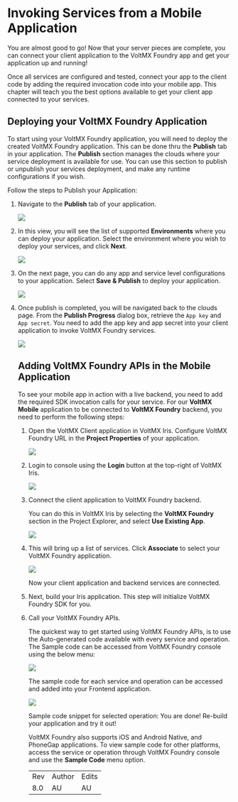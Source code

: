 ﻿ 

Invoking Services from a Mobile Application
===========================================

You are almost good to go! Now that your server pieces are complete, you can connect your client application to the VoltMX Foundry app and get your application up and running!

Once all services are configured and tested, connect your app to the client code by adding the required invocation code into your mobile app. This chapter will teach you the best options available to get your client app connected to your services.

Deploying your VoltMX Foundry Application
--------------------------------------

To start using your VoltMX Foundry application, you will need to deploy the created VoltMX Foundry application. This can be done thru the **Publish** tab in your application. The **Publish** section manages the clouds where your service deployment is available for use. You can use this section to publish or unpublish your services deployment, and make any runtime configurations if you wish.

Follow the steps to Publish your Application:

1.  Navigate to the **Publish** tab of your application.
    
    ![](Resources/Images/S1TPA.png)
    
2.  In this view, you will see the list of supported **Environments** where you can deploy your application. Select the environment where you wish to deploy your services, and click **Next**.
    
    ![](Resources/Images/S2TPA.png)
    
3.  On the next page, you can do any app and service level configurations to your application. Select **Save & Publish** to deploy your application.
    
    ![](Resources/Images/S3TPA.png)
    
4.  Once publish is completed, you will be navigated back to the clouds page. From the **Publish Progress** dialog box, retrieve the `App key` and `App secret`. You need to add the app key and app secret into your client application to invoke VoltMX Foundry services.
    
    ![](Resources/Images/S4TPA.png)
    
    Adding VoltMX Foundry APIs in the Mobile Application
    -------------------------------------------------
    
    To see your mobile app in action with a live backend, you need to add the required SDK invocation calls for your service. For our **VoltMX Mobile** application to be connected to **VoltMX Foundry** backend, you need to perform the following steps:
    
    1.  Open the VoltMX Client application in VoltMX Iris. Configure VoltMX Foundry URL in the **Project Properties** of your application.
        
        ![](Resources/Images/i1.png)
        
    2.  Login to console using the **Login** button at the top-right of VoltMX Iris.
        
        ![](Resources/Images/i2.png)
        
    3.  Connect the client application to VoltMX Foundry backend.
        
        You can do this in VoltMX Iris by selecting the **VoltMX Foundry** section in the Project Explorer, and select **Use Existing App**.
        
        ![](Resources/Images/i3.png)
        
    4.  This will bring up a list of services. Click **Associate** to select your VoltMX Foundry application.
        
        ![](Resources/Images/i4.png)
        
        Now your client application and backend services are connected.
        
    5.  Next, build your Iris application. This step will initialize VoltMX Foundry SDK for you.
    6.  Call your VoltMX Foundry APIs.
        
        The quickest way to get started using VoltMX Foundry APIs, is to use the Auto-generated code available with every service and operation. The Sample code can be accessed from VoltMX Foundry console using the below menu:
        
        ![](Resources/Images/i5.png)
        
        The sample code for each service and operation can be accessed and added into your Frontend application.
        
        ![](Resources/Images/i6.png)
        
        Sample code snippet for selected operation: You are done! Re-build your application and try it out!
        
        VoltMX Foundry also supports iOS and Android Native, and PhoneGap applications. To view sample code for other platforms, access the service or operation through VoltMX Foundry console and use the **Sample Code** menu option.
        
        <table madcap:conditions="Default.HTML,PrintGuides.Html only" style="margin-left: 0;margin-right: auto;mc-table-style: url('Resources/TableStyles/RevisionTable.css');" class="TableStyle-RevisionTable" cellspacing="0"><colgroup><col class="TableStyle-RevisionTable-Column-Column1"><col class="TableStyle-RevisionTable-Column-Column1"><col class="TableStyle-RevisionTable-Column-Column1"></colgroup><tbody><tr class="TableStyle-RevisionTable-Body-Body1"><td class="TableStyle-RevisionTable-BodyE-Column1-Body1">Rev</td><td class="TableStyle-RevisionTable-BodyE-Column1-Body1">Author</td><td class="TableStyle-RevisionTable-BodyD-Column1-Body1">Edits</td></tr><tr class="TableStyle-RevisionTable-Body-Body1"><td class="TableStyle-RevisionTable-BodyB-Column1-Body1">8.0</td><td class="TableStyle-RevisionTable-BodyB-Column1-Body1">AU</td><td class="TableStyle-RevisionTable-BodyA-Column1-Body1">AU</td></tr></tbody></table>
